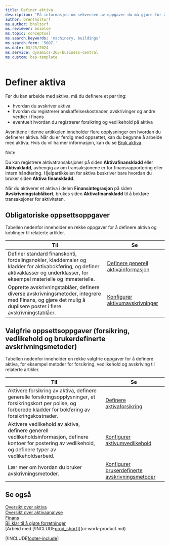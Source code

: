 ```yaml
---
title: Definer aktiva
description: 'Få informasjon om sekvensen av oppgaver du må gjøre for å definere aktiva, for eksempel maskiner eller bygninger.'
author: brentholtorf
ms.author: bholtorf
ms.reviewer: bnielse
ms.topic: conceptual
ms.search.keywords: 'machinery, buildings'
ms.search.form: '5607,'
ms.date: 03/25/2024
ms.service: dynamics-365-business-central
ms.custom: bap-template
---
```

# <a name="setting-up-fixed-assets"></a>Definer aktiva

Før du kan arbeide med aktiva, må du definere et par ting:  

* hvordan du avskriver aktiva  
* hvordan du registrerer anskaffelseskostnader, avskrivinger og andre verdier i finans  
* eventuelt hvordan du registrerer forsikring og vedlikehold på aktiva

Avsnittene i denne artikkelen inneholder flere opplysninger om hvordan du definerer aktiva. Når du er ferdig med oppsettet, kan du begynne å arbeide med aktiva. Hvis du vil ha mer informasjon, kan du se [Bruk aktiva](fa-manage.md).  

> [!NOTE]  
> Du kan registrere aktivatransaksjoner på siden **Aktivafinanskladd** eller **Aktivakladd**, avhengig av om transaksjonene er for finansrapportering eller intern håndtering. Hjelpartikkelen for aktiva beskriver bare hvordan du bruker siden **Aktiva finanskladd**.  

Når du aktiverer et aktiva i delen **Finansintegrasjon** på siden **Avskrivningstablåkort**, brukes siden **Aktivafinanskladd** til å bokføre transaksjoner for aktiviteten.

## <a name="required-setup-tasks"></a>Obligatoriske oppsettsoppgaver

Tabellen nedenfor inneholder en rekke oppgaver for å definere aktiva og koblinger til relaterte artikler.

| Til | Se |
|---|---|
| Definer standard finanskonti, fordelingsnøkler, kladdemaler og kladder for aktivabokføring, og definer aktivaklasser og underklasser, for eksempel materielle og immaterielle. |[Definere generell aktivainformasjon](fa-how-setup-general.md) |
| Opprette avskrivningstablåer, definere diverse avskrivningsmetoder, integrere med Finans, og gjøre det mulig å duplisere poster i flere avskrivningstablåer. |[Konfigurer aktivumavskrivninger](fa-how-setup-depreciation.md) |

## <a name="optional-setup-tasks-insurance-maintenance-and-user-defined-depreciation-methods"></a>Valgfrie oppsettsoppgaver (forsikring, vedlikehold og brukerdefinerte avskrivningsmetoder)

Tabellen nedenfor inneholder en rekke valgfrie oppgaver for å definere aktiva, for eksempel metoder for forsikring, vedlikehold og avskriving til relaterte artikler. 

| Til | Se |
|---|---|
| Aktivere forsikring av aktiva, definere generelle forsikringsopplysninger, et forsikringskort per polise, og forberede kladder for bokføring av forsikringskostnader. |[Definere aktivaforsikring](fa-how-setup-insurance.md) |
| Aktivere vedlikehold av aktiva, definere generell vedlikeholdsinformasjon, definere kontoer for postering av vedlikehold, og definere typer av vedlikeholdsarbeid. |[Konfigurer aktivumvedlikehold](fa-how-setup-maintenance.md) |
| Lær mer om hvordan du bruker avskrivningsmetoder. |[Konfigurer brukerdefinerte avskrivningsmetoder](fa-how-setup-user-defined-depreciation-method.md) |

## <a name="see-also"></a>Se også

[Oversikt over aktiva](fa-manage.md)  
[Oversikt over aktivaanalyse](fa-analytics-overview.md)   
[Finans](finance.md)  
[Bli klar til å gjøre forretninger](ui-get-ready-business.md)  
[Arbeid med [!INCLUDE[prod_short](includes/prod_short.md)]](ui-work-product.md)

[!INCLUDE[footer-include](includes/footer-banner.md)]
